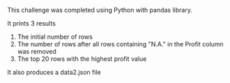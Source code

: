 This challenge was completed using Python with pandas library.

It prints 3 results
1. The initial number of rows
2. The number of rows after all rows containing "N.A." in the Profit column was removed
3. The top 20 rows with the highest profit value

It also produces a data2.json file
